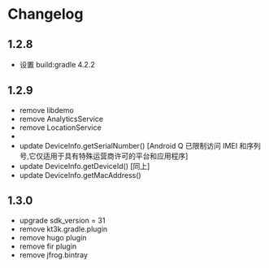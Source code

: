 # Changelog

## 1.2.8

- 设置 build:gradle 4.2.2

## 1.2.9

- remove libdemo
- remove AnalyticsService
- remove LocationService
-
- update DeviceInfo.getSerialNumber() [Android Q 已限制访问 IMEI 和序列号,它仅适用于具有特殊运营商许可的平台和应用程序]
- update DeviceInfo.getDeviceId() [同上]
- update DeviceInfo.getMacAddress()

## 1.3.0

- upgrade sdk_version = 31
- remove kt3k.gradle.plugin
- remove hugo plugin
- remove fir plugin
- remove jfrog.bintray
